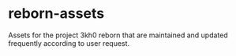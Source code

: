 # reborn-assets
Assets for the project 3kh0 reborn that are maintained and updated frequently according to user request.
